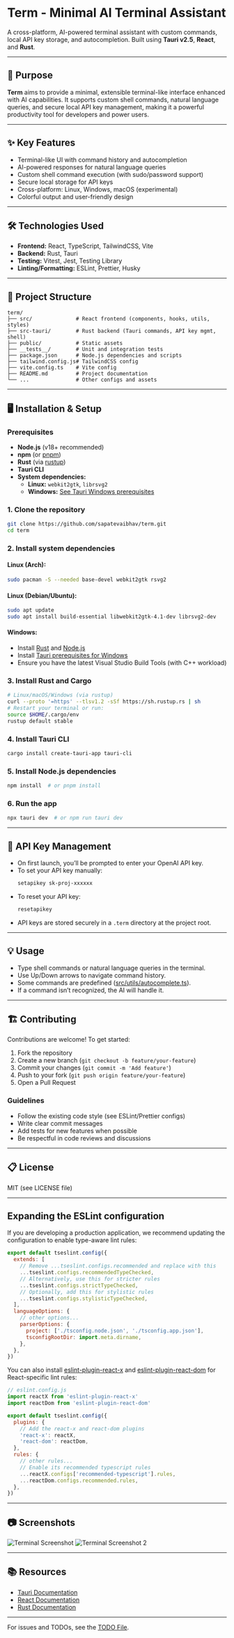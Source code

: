 # Term - Minimal AI Terminal Assistant

A cross-platform, AI-powered terminal assistant with custom commands, local API key storage, and autocompletion. Built using **Tauri v2.5**, **React**, and **Rust**.

---

## 🚀 Purpose

**Term** aims to provide a minimal, extensible terminal-like interface enhanced with AI capabilities. It supports custom shell commands, natural language queries, and secure local API key management, making it a powerful productivity tool for developers and power users.

---

## ✨ Key Features

- Terminal-like UI with command history and autocompletion
- AI-powered responses for natural language queries
- Custom shell command execution (with sudo/password support)
- Secure local storage for API keys
- Cross-platform: Linux, Windows, macOS (experimental)
- Colorful output and user-friendly design

---

## 🛠️ Technologies Used

- **Frontend:** React, TypeScript, TailwindCSS, Vite
- **Backend:** Rust, Tauri
- **Testing:** Vitest, Jest, Testing Library
- **Linting/Formatting:** ESLint, Prettier, Husky

---

## 📁 Project Structure

```
term/
├── src/              # React frontend (components, hooks, utils, styles)
├── src-tauri/        # Rust backend (Tauri commands, API key mgmt, shell)
├── public/           # Static assets
├── __tests__/        # Unit and integration tests
├── package.json      # Node.js dependencies and scripts
├── tailwind.config.js# TailwindCSS config
├── vite.config.ts    # Vite config
├── README.md         # Project documentation
└── ...               # Other configs and assets
```

---

## 🖥️ Installation & Setup

### Prerequisites
- **Node.js** (v18+ recommended)
- **npm** (or [pnpm](https://pnpm.io/))
- **Rust** (via [rustup](https://rustup.rs/))
- **Tauri CLI**
- **System dependencies:**
  - **Linux:** `webkit2gtk`, `librsvg2`
  - **Windows:** [See Tauri Windows prerequisites](https://tauri.app/v2/guides/getting-started/prerequisites/#windows)

### 1. Clone the repository
```sh
git clone https://github.com/sapatevaibhav/term.git
cd term
```

### 2. Install system dependencies
#### Linux (Arch):
```sh
sudo pacman -S --needed base-devel webkit2gtk rsvg2
```
#### Linux (Debian/Ubuntu):
```sh
sudo apt update
sudo apt install build-essential libwebkit2gtk-4.1-dev librsvg2-dev
```
#### Windows:
- Install [Rust](https://rustup.rs/) and [Node.js](https://nodejs.org/)
- Install [Tauri prerequisites for Windows](https://tauri.app/v2/guides/getting-started/prerequisites/#windows)
- Ensure you have the latest Visual Studio Build Tools (with C++ workload)

### 3. Install Rust and Cargo
```sh
# Linux/macOS/Windows (via rustup)
curl --proto '=https' --tlsv1.2 -sSf https://sh.rustup.rs | sh
# Restart your terminal or run:
source $HOME/.cargo/env
rustup default stable
```

### 4. Install Tauri CLI
```sh
cargo install create-tauri-app tauri-cli
```

### 5. Install Node.js dependencies
```sh
npm install  # or pnpm install
```

### 6. Run the app
```sh
npx tauri dev  # or npm run tauri dev
```

---

## 🔐 API Key Management
- On first launch, you’ll be prompted to enter your OpenAI API key.
- To set your API key manually:
  ```sh
  setapikey sk-proj-xxxxxx
  ```
- To reset your API key:
  ```sh
  resetapikey
  ```
- API keys are stored securely in a `.term` directory at the project root.

---

## 💡 Usage
- Type shell commands or natural language queries in the terminal.
- Use Up/Down arrows to navigate command history.
- Some commands are predefined ([src/utils/autocomplete.ts](src/utils/autocomplete.ts)).
- If a command isn’t recognized, the AI will handle it.

---

## 🏗️ Contributing

Contributions are welcome! To get started:
1. Fork the repository
2. Create a new branch (`git checkout -b feature/your-feature`)
3. Commit your changes (`git commit -m 'Add feature'`)
4. Push to your fork (`git push origin feature/your-feature`)
5. Open a Pull Request

### Guidelines
- Follow the existing code style (see ESLint/Prettier configs)
- Write clear commit messages
- Add tests for new features when possible
- Be respectful in code reviews and discussions

---

## 📋 License
MIT (see LICENSE file)

---

## Expanding the ESLint configuration

If you are developing a production application, we recommend updating the configuration to enable type-aware lint rules:

```js
export default tseslint.config({
  extends: [
    // Remove ...tseslint.configs.recommended and replace with this
    ...tseslint.configs.recommendedTypeChecked,
    // Alternatively, use this for stricter rules
    ...tseslint.configs.strictTypeChecked,
    // Optionally, add this for stylistic rules
    ...tseslint.configs.stylisticTypeChecked,
  ],
  languageOptions: {
    // other options...
    parserOptions: {
      project: ['./tsconfig.node.json', './tsconfig.app.json'],
      tsconfigRootDir: import.meta.dirname,
    },
  },
})
```

You can also install [eslint-plugin-react-x](https://github.com/Rel1cx/eslint-react/tree/main/packages/plugins/eslint-plugin-react-x) and [eslint-plugin-react-dom](https://github.com/Rel1cx/eslint-react/tree/main/packages/plugins/eslint-plugin-react-dom) for React-specific lint rules:

```js
// eslint.config.js
import reactX from 'eslint-plugin-react-x'
import reactDom from 'eslint-plugin-react-dom'

export default tseslint.config({
  plugins: {
    // Add the react-x and react-dom plugins
    'react-x': reactX,
    'react-dom': reactDom,
  },
  rules: {
    // other rules...
    // Enable its recommended typescript rules
    ...reactX.configs['recommended-typescript'].rules,
    ...reactDom.configs.recommended.rules,
  },
})
```
---

## 📷 Screenshots
![Terminal Screenshot](image.png)
![Terminal Screenshot 2](image-1.png)

---

## 📚 Resources
- [Tauri Documentation](https://tauri.app/)
- [React Documentation](https://react.dev/)
- [Rust Documentation](https://www.rust-lang.org/)

---

For issues and TODOs, see the [TODO File](TODO).
